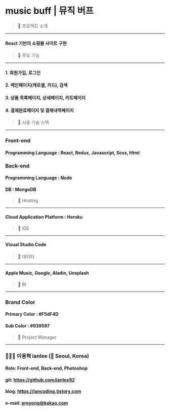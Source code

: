 # music buff | 뮤직 버프


> 🎵 프로젝트 소개
------------
#### React 기반의 쇼핑몰 사이트 구현

> 🎵 주요 기능
------------
#### 1. 회원가입, 로그인
#### 2. 메인페이지(캐로셀, 카드), 검색
#### 3. 상품 목록페이지, 상세페이지, 카트페이지
#### 4. 결제완료페이지 및 결제내역페이지

> 🎵 사용 기술 스택
------------
### Front-end
#### Programming Language : React, Redux, Javascript, Scss, Html
### Back-end
#### Programming Language : Node
#### DB : MongoDB


> 🎵 Hosting
------------
#### Cloud Application Platform : Heroku

> 🎵 IDE
------------
#### Visual Studio Code

> 🎵 데이터
------------
#### Apple Music, Google, Aladin, Unsplash

> 🎵 BI
------------
### Brand Color
#### Primary Color : #F5dF4D
#### Sub Color : #939597

> 🎵 Project Manager
------------
### 🧑🏻‍💻 이용혁 ianlee (📍 Seoul, Korea)
#### Role: Front-end, Back-end, Photoshop
#### git: https://github.com/ianlee92
#### blog: https://iancoding.tistory.com
#### e-mail: proyong@kakao.com